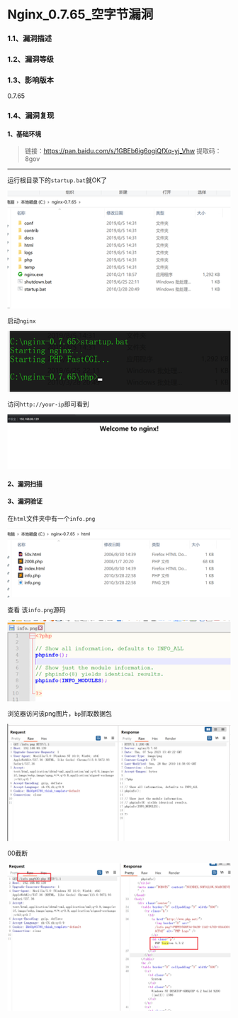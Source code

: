 # Nginx_0.7.65_空字节漏洞



### 1.1、漏洞描述

### 1.2、漏洞等级

### 1.3、影响版本

0.7.65

### 1.4、漏洞复现

#### 1、基础环境

> 链接：https://pan.baidu.com/s/1GBEb6ig6ogiQfXq-yj_Vhw 
> 提取码：8gov

---

运行根目录下的`startup.bat`就OK了

![image-20230907212516417](./imgs/image-20230907212516417.png)

启动`nginx`

![image-20230907212920625](./imgs/image-20230907212920625.png)

访问`http://your-ip`即可看到

![image-20230907213020757](./imgs/image-20230907213020757.png)

#### 2、漏洞扫描

#### 3、漏洞验证

在`html`文件夹中有一个`info.png`

![image-20230907213831472](./imgs/image-20230907213831472.png)

查看 该`info.png`源码

![image-20230907213906690](./imgs/image-20230907213906690.png)

浏览器访问该png图片，`bp`抓取数据包

![image-20230907214028723](./imgs/image-20230907214028723.png)

00截断

![image-20230907214225474](./imgs/image-20230907214225474.png)